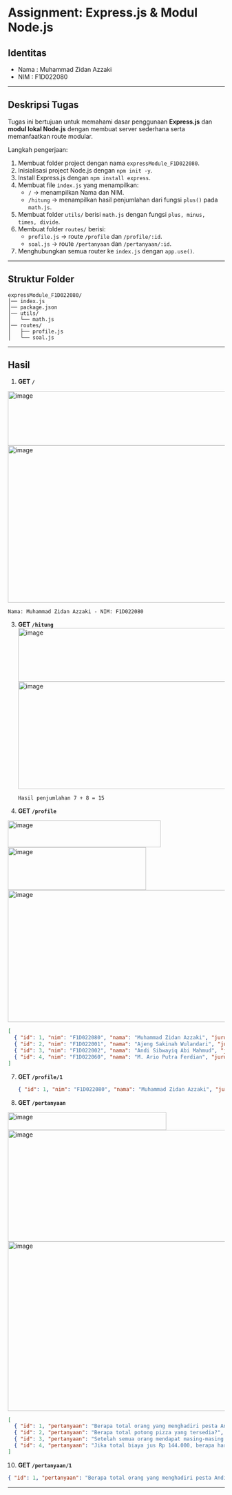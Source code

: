 # Assignment: Express.js & Modul Node.js

## Identitas
- Nama : Muhammad Zidan Azzaki
- NIM  : F1D022080

---

## Deskripsi Tugas
Tugas ini bertujuan untuk memahami dasar penggunaan **Express.js** dan **modul lokal Node.js** dengan membuat server sederhana serta memanfaatkan route modular.

Langkah pengerjaan:
1. Membuat folder project dengan nama `expressModule_F1D022080`.
2. Inisialisasi project Node.js dengan `npm init -y`.
3. Install Express.js dengan `npm install express`.
4. Membuat file `index.js` yang menampilkan:
   - `/` → menampilkan Nama dan NIM.
   - `/hitung` → menampilkan hasil penjumlahan dari fungsi `plus()` pada `math.js`.
5. Membuat folder `utils/` berisi `math.js` dengan fungsi `plus, minus, times, divide`.
6. Membuat folder `routes/` berisi:
   - `profile.js` → route `/profile` dan `/profile/:id`.
   - `soal.js` → route `/pertanyaan` dan `/pertanyaan/:id`.
7. Menghubungkan semua router ke `index.js` dengan `app.use()`.

---

## Struktur Folder
```
expressModule_F1D022080/
│── index.js
│── package.json
│── utils/
│   └── math.js
│── routes/
│   ├── profile.js
│   └── soal.js
```

---

## Hasil
1. **GET `/`**
 <img width="598" height="126" alt="image" src="https://github.com/user-attachments/assets/2e5d9209-9186-4f7b-aacf-5f3540e8d355" />

   
   <img width="960" height="364" alt="image" src="https://github.com/user-attachments/assets/72abecc4-962a-4633-9359-9416e7f5d8e8" />

   ```
   Nama: Muhammad Zidan Azzaki - NIM: F1D022080
   ```

3. **GET `/hitung`**
   <img width="489" height="124" alt="image" src="https://github.com/user-attachments/assets/e040753a-5ec7-40ac-9f52-dbe254cee410" />
   <img width="961" height="249" alt="image" src="https://github.com/user-attachments/assets/7452f6f8-c25e-4872-8cd4-f23739914463" />


   ```
   Hasil penjumlahan 7 + 8 = 15
   ```

5. **GET `/profile`**

<img width="355" height="62" alt="image" src="https://github.com/user-attachments/assets/a043a382-ae87-4094-8fba-aab8210cf7cc" />

<img width="321" height="99" alt="image" src="https://github.com/user-attachments/assets/d5c063a9-1bb3-4a13-9ce2-9771c9bf8e8f" />

   <img width="958" height="306" alt="image" src="https://github.com/user-attachments/assets/9db84e27-cdcd-4e36-b90c-133bde4e6598" />

   ```json
   [
     { "id": 1, "nim": "F1D022080", "nama": "Muhammad Zidan Azzaki", "jurusan": "Teknik Informatika", "angkatan": 2022 },
     { "id": 2, "nim": "F1D022001", "nama": "Ajeng Sakinah Wulandari", "jurusan": "Teknik Informatika", "angkatan": 2022 },
     { "id": 3, "nim": "F1D022002", "nama": "Andi Sibwayiq Abi Mahmud", "jurusan": "Teknik Informatika", "angkatan": 2022 },
     { "id": 4, "nim": "F1D022060", "nama": "M. Ario Putra Ferdian", "jurusan": "Teknik Informatika", "angkatan": 2022 }
   ]
   ```

7. **GET `/profile/1`**
   ```json
   { "id": 1, "nim": "F1D022080", "nama": "Muhammad Zidan Azzaki", "jurusan": "Teknik Informatika", "angkatan": 2022 }
   ```

8. **GET `/pertanyaan`**

<img width="368" height="41" alt="image" src="https://github.com/user-attachments/assets/ee3d9d12-3f35-48a7-8351-50ac252083cb" />

<img width="711" height="258" alt="image" src="https://github.com/user-attachments/assets/77eb35bb-a60a-472c-b9eb-20a2e81262c8" />


   <img width="961" height="393" alt="image" src="https://github.com/user-attachments/assets/deaf0e35-9f05-4cd8-8ef5-fe2414a75847" />

   ```json
   [
     { "id": 1, "pertanyaan": "Berapa total orang yang menghadiri pesta Andi (termasuk Andi sendiri)?", "jawaban": 19 },
     { "id": 2, "pertanyaan": "Berapa total potong pizza yang tersedia?", "jawaban": 24 },
     { "id": 3, "pertanyaan": "Setelah semua orang mendapat masing-masing 1 potong kue, berapa sisa potong kue yang ada?", "jawaban": 1 },
     { "id": 4, "pertanyaan": "Jika total biaya jus Rp 144.000, berapa harga per botol jus buah kecil?", "jawaban": "Rp 2.000" }
   ]
   ```

10. **GET `/pertanyaan/1`**


   ```json
   { "id": 1, "pertanyaan": "Berapa total orang yang menghadiri pesta Andi (termasuk Andi sendiri)?", "jawaban": 19 }
   ```

---


